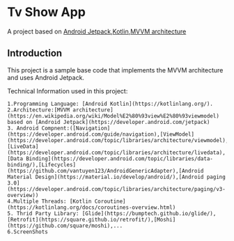 Tv Show App 
=============================================
A project based on [Android Jetpack](https://developer.android.com/jetpack),[Kotlin](https://kotlinlang.org/),[MVVM architecture](https://en.wikipedia.org/wiki/Model%E2%80%93view%E2%80%93viewmodel)

**Introduction**
---------------


This project is a sample base code that implements the MVVM architecture and uses Android Jetpack.

Technical Information used in this project:

    1.Programming Language: [Android Kotlin](https://kotlinlang.org/).
    2.Architecture:[MVVM architecture](https://en.wikipedia.org/wiki/Model%E2%80%93view%E2%80%93viewmodel) based on [Android Jetpack](https://developer.android.com/jetpack)
    3. Android Compnent:([Navigation](https://developer.android.com/guide/navigation),[ViewModel](https://developer.android.com/topic/libraries/architecture/viewmodel),[LiveData](https://developer.android.com/topic/libraries/architecture/livedata),[Data Binding](https://developer.android.com/topic/libraries/data-binding/),[Lifecycles](https://github.com/vantuyen123/AndroidGenericAdapter),[Android Material Design](https://material.io/develop/android/),[Android paging 3.0](https://developer.android.com/topic/libraries/architecture/paging/v3-overview))
    4.Multiple Threads: [Kotlin Coroutine](https://kotlinlang.org/docs/coroutines-overview.html)
    5. Thrid Party Library: [Glide](https://bumptech.github.io/glide/),[Retrofit](https://square.github.io/retrofit/),[Moshi](https://github.com/square/moshi),...
    6.ScreenShots
